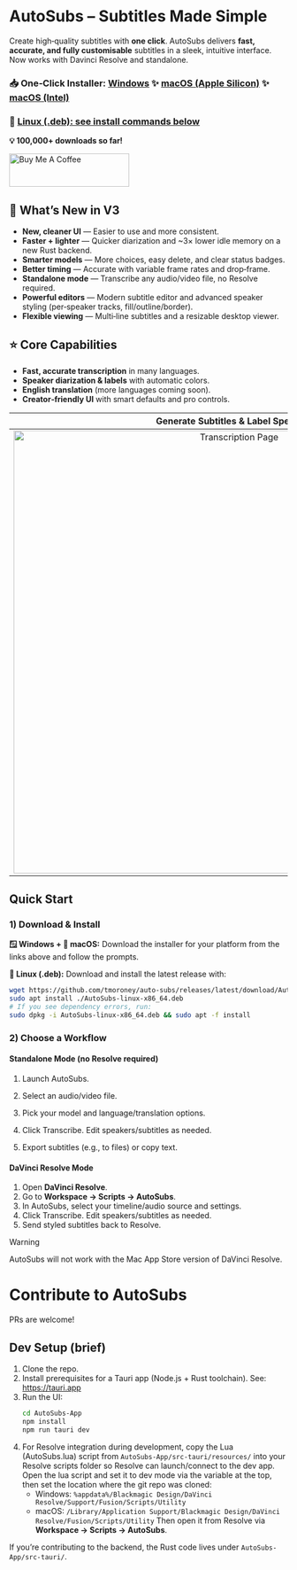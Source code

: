 # AutoSubs – Subtitles Made Simple
Create high‑quality subtitles with **one click**. AutoSubs delivers **fast, accurate, and fully customisable** subtitles in a sleek, intuitive interface. Now works with Davinci Resolve and standalone.

### 📥 One‑Click Installer: [Windows](https://github.com/tmoroney/auto-subs/releases/latest/download/AutoSubs-windows-x86_64.exe) ✨ [macOS (Apple Silicon)](https://github.com/tmoroney/auto-subs/releases/latest/download/AutoSubs-Mac-ARM.pkg) ✨ [macOS (Intel)](https://github.com/tmoroney/auto-subs/releases/latest/download/AutoSubs-Mac-Intel.pkg)

### 🐧 [Linux (.deb): see install commands below](#linux-deb-install)

**💡 100,000+ downloads so far!**

<a href="https://www.buymeacoffee.com/tmoroney" target="_blank"><img src="https://cdn.buymeacoffee.com/buttons/v2/default-yellow.png" alt="Buy Me A Coffee" style="height: 60px !important;width: 217px !important;" ></a>

## 🚀 What’s New in V3
- **New, cleaner UI** — Easier to use and more consistent.
- **Faster + lighter** — Quicker diarization and ~3× lower idle memory on a new Rust backend.
- **Smarter models** — More choices, easy delete, and clear status badges.
- **Better timing** — Accurate with variable frame rates and drop‑frame.
- **Standalone mode** — Transcribe any audio/video file, no Resolve required.
- **Powerful editors** — Modern subtitle editor and advanced speaker styling (per‑speaker tracks, fill/outline/border).
- **Flexible viewing** — Multi‑line subtitles and a resizable desktop viewer.

## ⭐ Core Capabilities
- **Fast, accurate transcription** in many languages.
- **Speaker diarization & labels** with automatic colors.
- **English translation** (more languages coming soon).
- **Creator‑friendly UI** with smart defaults and pro controls.

Generate Subtitles & Label Speakers |  Advanced Settings
:-------------------------:|:-------------------------:
<img width="800" alt="Transcription Page" src="https://github.com/user-attachments/assets/ca00769b-93e2-4127-b604-a9108bf8451a"> | <img width="800" alt="Advanced Settings" src="https://github.com/user-attachments/assets/be1a111a-71c5-4d8d-ad8c-d9e889e3e7ab">


## Quick Start
### 1) Download & Install

**🪟 Windows + 🍎 macOS:** 
Download the installer for your platform from the links above and follow the prompts.

**🐧 Linux (.deb):**
Download and install the latest release with:
```bash
wget https://github.com/tmoroney/auto-subs/releases/latest/download/AutoSubs-linux-x86_64.deb
sudo apt install ./AutoSubs-linux-x86_64.deb
# If you see dependency errors, run:
sudo dpkg -i AutoSubs-linux-x86_64.deb && sudo apt -f install
```

### 2) Choose a Workflow
#### Standalone Mode (no Resolve required)
1. Launch AutoSubs.
2. Select an audio/video file.
3. Pick your model and language/translation options.

4. Click Transcribe. Edit speakers/subtitles as needed.
5. Export subtitles (e.g., to files) or copy text.

#### DaVinci Resolve Mode
1. Open **DaVinci Resolve**.
2. Go to **Workspace → Scripts → AutoSubs**.
3. In AutoSubs, select your timeline/audio source and settings.
4. Click Transcribe. Edit speakers/subtitles as needed.
5. Send styled subtitles back to Resolve.

> [!WARNING]
> AutoSubs will not work with the Mac App Store version of DaVinci Resolve.

# Contribute to AutoSubs
PRs are welcome!

## Dev Setup (brief)
1. Clone the repo.
2. Install prerequisites for a Tauri app (Node.js + Rust toolchain). See: https://tauri.app
3. Run the UI:
   ```bash
   cd AutoSubs-App
   npm install
   npm run tauri dev
   ```
4. For Resolve integration during development, copy the Lua (AutoSubs.lua) script from `AutoSubs-App/src-tauri/resources/` into your Resolve scripts folder so Resolve can launch/connect to the dev app. Open the lua script and set it to dev mode via the variable at the top, then set the location where the git repo was cloned:
   - Windows: `%appdata%/Blackmagic Design/DaVinci Resolve/Support/Fusion/Scripts/Utility`
   - macOS: `/Library/Application Support/Blackmagic Design/DaVinci Resolve/Fusion/Scripts/Utility`
   Then open it from Resolve via **Workspace → Scripts → AutoSubs**.

If you’re contributing to the backend, the Rust code lives under `AutoSubs-App/src-tauri/`.
